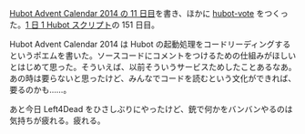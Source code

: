 [Hubot Advent Calendar 2014 の 11 日目][hubot-adventar-2014-10]を書き、ほかに [hubot-vote][gh:bouzuya/hubot-vote] をつくった。[1 日 1 Hubot スクリプト][hubot-script-per-day]の 151 日目。

Hubot Advent Calendar 2014 は Hubot の起動処理をコードリーディングするというポエムを書いた。ソースコードにコメントをつけるための仕組みがほしいとはじめて思った。そういえば、以前そういうサービスためしたことあるなあ。あの時は要らないと思ったけど、みんなでコードを読むという文化ができれば、要るのかも……。

あと今日 Left4Dead をひさしぶりにやったけど、銃で何かをバンバンやるのは気持ちが疲れる。疲れる。

[wonderport]: http://www.wonderport.net/
[2013-09-01]: http://blog.bouzuya.net/2013/09/01/
[2013-12-30]: http://blog.bouzuya.net/2013/12/30/
[2014-07-06]: http://blog.bouzuya.net/2014/07/06/
[2014-07-14]: http://blog.bouzuya.net/2014/07/14/
[hubot-adventar-2014]: http://www.adventar.org/calendars/384
[hubot-adventar-2014-1]: http://qiita.com/bouzuya/items/c7d0ad80c357aab6b696
[hubot-adventar-2014-2]: http://qiita.com/bouzuya/items/11c0c6da2b3ad54b827f
[hubot-adventar-2014-3]: http://qiita.com/bouzuya/items/2a200c9e8a45e2478bc2
[hubot-adventar-2014-4]: http://qiita.com/bouzuya/items/4c0206d72ff22ade9339
[hubot-adventar-2014-6]: http://qiita.com/bouzuya/items/4e051f68f8d68a2944b0
[hubot-adventar-2014-7]: http://qiita.com/bouzuya/items/2e935c99647b93d8ee1d
[hubot-adventar-2014-9]: http://qiita.com/bouzuya/items/587c4e920151342e6f1d
[hubot-adventar-2014-10]: http://qiita.com/bouzuya/items/8e8ee8e2e8f83513ad35
[hubot-adventar-2014-11]: http://qiita.com/bouzuya/items/3e239bc530e7c2c3a26c
[hubot-script-per-day]: http://blog.bouzuya.net/posts?tags=hubot-script-per-day
[gh:bouzuya/hubot-vote]: https://github.com/bouzuya/hubot-vote
